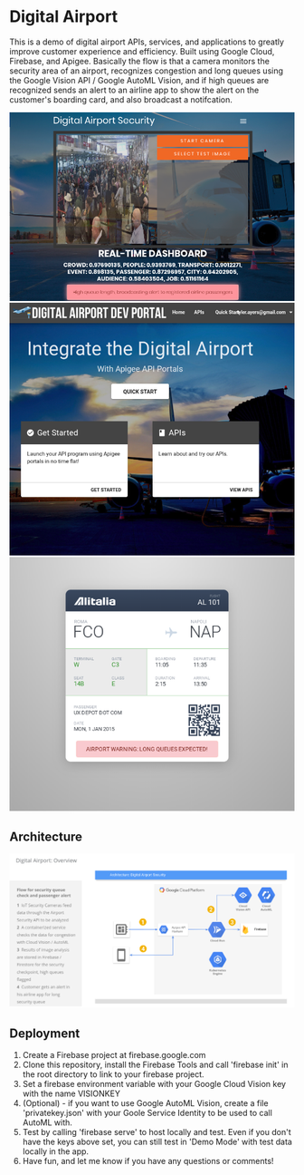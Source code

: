 # Digital Airport
This is a demo of digital airport APIs, services, and applications to greatly improve customer experience and efficiency.  Built using Google Cloud, Firebase, and Apigee.  Basically the flow is that a camera monitors the security area of an airport, recognizes congestion and long queues using the Google Vision API / Google AutoML Vision, and if high queues are recognized sends an alert to an airline app to show the alert on the customer's boarding card, and also broadcast a notifcation.

![Digital Airport Security Dashboard](/img/airport-security-app.png)
![Developer Portal](/img/dev-portal.png)
![Airline app](/img/airline-app.png)

## Architecture
 ![Digital Airport solution architecture overview](/img/digital-airport-architecture.png)

## Deployment
1. Create a Firebase project at firebase.google.com
2. Clone this repository, install the Firebase Tools and call 'firebase init' in the root directory to link to your firebase project.
3. Set a firebase environment variable with your Google Cloud Vision key with the name VISIONKEY
4. (Optional) - if you want to use Google AutoML Vision, create a file 'privatekey.json' with your Goole Service Identity to be used to call AutoML with.
5. Test by calling 'firebase serve' to host locally and test.  Even if you don't have the keys above set, you can still test in 'Demo Mode' with test data locally in the app. 
6. Have fun, and let me know if you have any questions or comments!